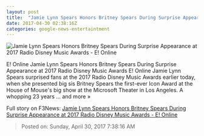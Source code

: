 ```yaml
---
layout: post
title:  "Jamie Lynn Spears Honors Britney Spears During Surprise Appearance at 2017 Radio Disney Music Awards - E! Online"
date: 2017-04-30 02:38:16Z
categories: google-news-entertaintment
---
```


![Jamie Lynn Spears Honors Britney Spears During Surprise Appearance at 2017 Radio Disney Music Awards - E! Online](http://akns-images.eonline.com/eol_images/Entire_Site/2017329/rs_600x600-170429183316-600.Jamie-Lynn-Spears-Britney-Spears.kg.042917.jpg?downsize=450:*&crop=450:350;left,top)

E! Online Jamie Lynn Spears Honors Britney Spears During Surprise Appearance at 2017 Radio Disney Music Awards E! Online Jamie Lynn Spears surprised fans at the 2017 Radio Disney Music Awards earlier today, when she presented big sis Britney Spears the first-ever Icon Award at the House of Mouse's big show at the Microsoft Theater in Los Angeles. A whopping 23 years ... and more »


Full story on F3News: [Jamie Lynn Spears Honors Britney Spears During Surprise Appearance at 2017 Radio Disney Music Awards - E! Online](http://www.f3nws.com/n/hvYfUJ)

> Posted on: Sunday, April 30, 2017 7:38:16 AM

